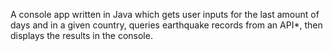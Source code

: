A console app written in Java which gets user inputs for the last amount of days and in a given country,
queries earthquake records from an API*,
then displays the results in the console.
